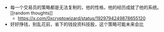 - 每一个交易员的策略都是无法复制的，他的性格，他的经历成就了他的系统。 [[random thoughts]]
	- https://x.com/0xcryptowizard/status/1929794249878655120
- 好好挣钱，别乱花前，省下的钱投资科技股，这个策略可能未来会比